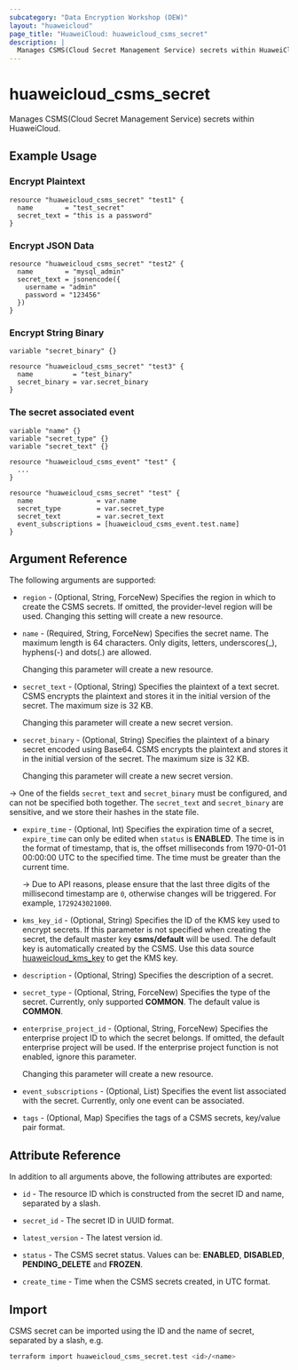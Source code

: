 ```yaml
---
subcategory: "Data Encryption Workshop (DEW)"
layout: "huaweicloud"
page_title: "HuaweiCloud: huaweicloud_csms_secret"
description: |
  Manages CSMS(Cloud Secret Management Service) secrets within HuaweiCloud.
---
```


# huaweicloud_csms_secret

Manages CSMS(Cloud Secret Management Service) secrets within HuaweiCloud.

## Example Usage

### Encrypt Plaintext

```hcl
resource "huaweicloud_csms_secret" "test1" {
  name        = "test_secret"
  secret_text = "this is a password"
}
```

### Encrypt JSON Data

```hcl
resource "huaweicloud_csms_secret" "test2" {
  name        = "mysql_admin"
  secret_text = jsonencode({
    username = "admin"
    password = "123456"
  })
}
```

### Encrypt String Binary

```hcl
variable "secret_binary" {}

resource "huaweicloud_csms_secret" "test3" {
  name          = "test_binary"
  secret_binary = var.secret_binary
}
```

### The secret associated event

```hcl
variable "name" {}
variable "secret_type" {}
variable "secret_text" {}

resource "huaweicloud_csms_event" "test" {
  ...
}

resource "huaweicloud_csms_secret" "test" {
  name                = var.name
  secret_type         = var.secret_type
  secret_text         = var.secret_text
  event_subscriptions = [huaweicloud_csms_event.test.name]
}
```

## Argument Reference

The following arguments are supported:

* `region` - (Optional, String, ForceNew) Specifies the region in which to create the CSMS secrets.
  If omitted, the provider-level region will be used. Changing this setting will create a new resource.

* `name` - (Required, String, ForceNew) Specifies the secret name. The maximum length is 64 characters.
  Only digits, letters, underscores(_), hyphens(-) and dots(.) are allowed.

  Changing this parameter will create a new resource.

* `secret_text` - (Optional, String) Specifies the plaintext of a text secret. CSMS encrypts the plaintext and stores
  it in the initial version of the secret. The maximum size is 32 KB.

  Changing this parameter will create a new secret version.

* `secret_binary` - (Optional, String) Specifies the plaintext of a binary secret encoded using Base64. CSMS encrypts
  the plaintext and stores it in the initial version of the secret. The maximum size is 32 KB.

  Changing this parameter will create a new secret version.

-> One of the fields `secret_text` and `secret_binary` must be configured, and can not be specified both together. The
`secret_text` and `secret_binary` are sensitive, and we store their hashes in the state file.

* `expire_time` - (Optional, Int) Specifies the expiration time of a secret, `expire_time` can only be edited
  when `status` is **ENABLED**. The time is in the format of timestamp, that is, the offset milliseconds
  from 1970-01-01 00:00:00 UTC to the specified time. The time must be greater than the current time.

  -> Due to API reasons, please ensure that the last three digits of the millisecond timestamp are `0`, otherwise changes
  will be triggered. For example, `1729243021000`.

* `kms_key_id` - (Optional, String) Specifies the ID of the KMS key used to encrypt secrets.
  If this parameter is not specified when creating the secret, the default master key **csms/default** will be used.
  The default key is automatically created by the CSMS.
  Use this data source
  [huaweicloud_kms_key](https://registry.terraform.io/providers/huaweicloud/huaweicloud/latest/docs/resources/kms_key)
  to get the KMS key.

* `description` - (Optional, String) Specifies the description of a secret.

* `secret_type` - (Optional, String, ForceNew) Specifies the type of the secret.
  Currently, only supported **COMMON**. The default value is **COMMON**.

* `enterprise_project_id` - (Optional, String, ForceNew) Specifies the enterprise project ID to which the secret belongs.
  If omitted, the default enterprise project will be used.
  If the enterprise project function is not enabled, ignore this parameter.

  Changing this parameter will create a new resource.

* `event_subscriptions` - (Optional, List) Specifies the event list associated with the secret.
  Currently, only one event can be associated.

* `tags` - (Optional, Map) Specifies the tags of a CSMS secrets, key/value pair format.

## Attribute Reference

In addition to all arguments above, the following attributes are exported:

* `id` - The resource ID which is constructed from the secret ID and name, separated by a slash.

* `secret_id` - The secret ID in UUID format.

* `latest_version` - The latest version id.

* `status` - The CSMS secret status. Values can be: **ENABLED**, **DISABLED**, **PENDING_DELETE** and **FROZEN**.

* `create_time` - Time when the CSMS secrets created, in UTC format.

## Import

CSMS secret can be imported using the ID and the name of secret, separated by a slash, e.g.

```bash
terraform import huaweicloud_csms_secret.test <id>/<name>
```
